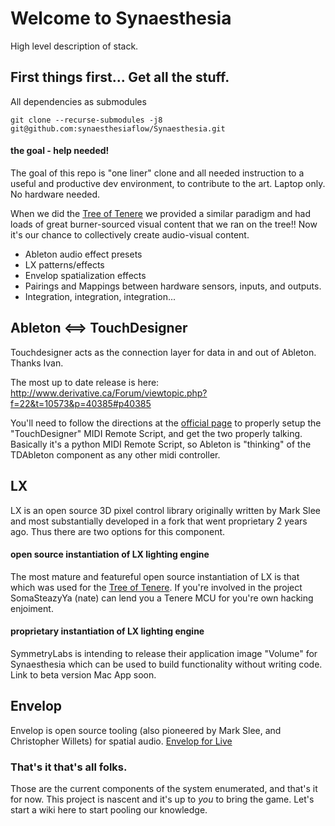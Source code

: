 # Welcome to Synaesthesia
High level description of stack.

## First things first... Get all the stuff.

All dependencies as submodules

    git clone --recurse-submodules -j8  git@github.com:synaesthesiaflow/Synaesthesia.git

#### the goal - help needed!
The goal of this repo is "one liner" clone and all needed instruction to a useful and productive dev environment, to contribute to the art.  Laptop only.  No hardware needed.

When we did the [Tree of Tenere](https://github.com/treeoftenere/tenere) we provided a similar paradigm and had loads of great burner-sourced visual content that we ran on the tree!!  Now it's our chance to collectively create audio-visual content.

+ Ableton audio effect presets
+ LX patterns/effects
+ Envelop spatialization effects
+ Pairings and Mappings between hardware sensors, inputs, and outputs.
+ Integration, integration, integration...


## Ableton <==> TouchDesigner
Touchdesigner acts as the connection layer for data in and out of Ableton.  Thanks Ivan.

The most up to date release is here:
http://www.derivative.ca/Forum/viewtopic.php?f=22&t=10573&p=40385#p40385

You'll need to follow the directions at the [official page](https://docs.derivative.ca/TDAbleton) to properly setup the "TouchDesigner" MIDI Remote Script, and get the two properly talking.  Basically it's a python MIDI Remote Script, so Ableton is "thinking" of the TDAbleton component as any other midi controller.

## LX
LX is an open source 3D pixel control library originally written by Mark Slee and most substantially developed in a fork that went proprietary 2 years ago.  Thus there are two options for this component.

#### open source instantiation of LX lighting engine
The most mature and featureful open source instantiation of LX is that which was used for the [Tree of Tenere](https://github.com/treeoftenere/Tenere).  If you're involved in the project SomaSteazyYa (nate) can lend you a Tenere MCU for you're own hacking enjoiment.

#### proprietary instantiation of LX lighting engine
SymmetryLabs is intending to release their application image "Volume" for Synaesthesia which can be used to build functionality without writing code.  Link to beta version Mac App soon.

## Envelop
Envelop is open source tooling (also pioneered by Mark Slee, and Christopher Willets) for spatial audio.
[Envelop for Live](https://github.com/EnvelopSound/EnvelopForLive)



### That's it that's all folks.
Those are the current components of the system enumerated, and that's it for now.
This project is nascent and it's up to *you* to bring the game.
Let's start a wiki here to start pooling our knowledge.

